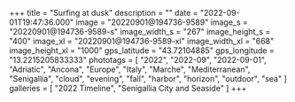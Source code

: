 +++
title = "Surfing at dusk"
description = ""
date = "2022-09-01T19:47:36.000"
image = "20220901@194736-9589"
image_s = "20220901@194736-9589-s"
image_width_s = "267"
image_height_s = "400"
image_xl = "20220901@194736-9589-xl"
image_width_xl = "668"
image_height_xl = "1000"
gps_latitude = "43.72104885"
gps_longitude = "13.2215205833333"
phototags = [ "2022", "2022-09", "2022-09-01", "Adriatic", "Ancona", "Europe", "Italy", "Marche", "Mediterranean", "Senigallia", "cloud", "evening", "fall", "harbor", "horizon", "outdoor", "sea" ]
galleries = [ "2022 Timeline", "Senigallia City and Seaside" ]
+++
